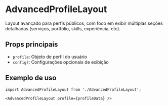 # AdvancedProfileLayout

Layout avançado para perfis públicos, com foco em exibir múltiplas seções detalhadas (serviços, portfólio, skills, experiência, etc).

## Props principais
- `profile`: Objeto de perfil do usuário
- `config?`: Configurações opcionais de exibição

## Exemplo de uso
```tsx
import AdvancedProfileLayout from './AdvancedProfileLayout';

<AdvancedProfileLayout profile={profileData} />
``` 